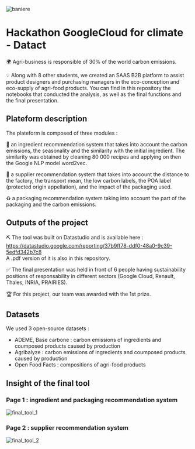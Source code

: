 ![baniere](https://user-images.githubusercontent.com/74012095/177355542-0d9f9e33-04ca-4684-b107-3de62fba269f.png)
# Hackathon GoogleCloud for climate - Datact
:earth_africa:   Agri-business is responsible of 30% of the world carbon emissions.  
  
:bulb:   Along with 8 other students, we created an SAAS B2B platform to assist product designers and purchasing managers in the eco-conception and eco-supply of agri-food products. You can find in this repository the notebooks that conducted the analysis, as well as the final functions and the final presentation.   

## Plateform description
The plateform is composed of three modules :  
  
  :ear_of_rice: an ingredient recommendation system that takes into account the carbon emissions, the seasonality and the similarity with the initial ingredient. The similarity was obtained by cleaning 80 000 recipes and applying on then the Google NLP model word2vec.  
  
  :tractor: a supplier recommendation system that takes into account the distance to the factory, the transport mean, the low carbon labels, the POA label  (protected origin appellation), and the impact of the packaging used.
  
  :recycle: a packaging recommendation system taking into account the part of the packaging and the carbon emissions.  
  
## Outputs of the project
    
:pick:   The tool was built on Datastudio and is available here :  
https://datastudio.google.com/reporting/37b9ff78-ddf0-48a0-9c39-5edfd342b7c8  
A .pdf version of it is also in this repository. 
  
:white_check_mark:  The final presentation was held in front of 6 people having sustainability positions of responsability in different sectors (Google Cloud, Renault, Thales, INRIA, PRAIRIES).  
  
:trophy:   For this project, our team was awarded with the 1st prize.    
  
## Datasets 
We used 3 open-source datasets :  
- ADEME, Base carbone : carbon emissions of ingredients and coumposed products caused by production
- Agribalyze : carbon emissions of ingredients and coumposed products caused by production
- Open Food Facts : compositions of agri-food products
  
## Insight of the final tool
### Page 1 : ingredient and packaging recommendation system
![final_tool_1](https://user-images.githubusercontent.com/74012095/177353928-680f72ec-2c09-4ea9-a998-2bcf6033f83e.jpg)
  
### Page 2 : supplier recommendation system   
![final_tool_2](https://user-images.githubusercontent.com/74012095/177355713-d2edabe0-547c-4e9c-88eb-5f98792a52a7.jpg)
